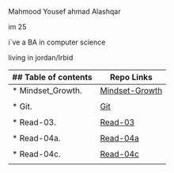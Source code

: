  Mahmood Yousef ahmad Alashqar
 
 
im 25


i`ve a BA in computer science 


living in jordan/Irbid


| ## Table of contents               |  Repo Links                    |
|-----------------------------------|------------------------------  |
| * Mindset_Growth.                 | [Mindset-Growth](https://mahmood-alashqar.github.io/Reading_Note/Growth_mindset)                               |
|                                   |                                |
| * Git.                   | [Git](https://mahmood-alashqar.github.io/Reading_Note/git_demo)                              |
|                                   |                                |
| * Read-03.  | [Read-03](https://mahmood-alashqar.github.io/Reading_Note/read-03)                               |
|                                   |                                |
| * Read-04a.    | [Read-04a](https://mahmood-alashqar.github.io/Reading_Note/read-04a)                               |
|                                   |                                |
| * Read-04c.    | [Read-04c](https://mahmood-alashqar.github.io/Reading_Note/read-04c)                               |
|                                   |                                |


